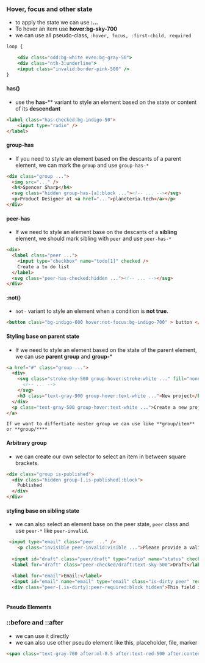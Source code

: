 ### Hover, focus and other state

- to apply the state we can use **<state>:...**
- To hover an item use **hover:bg-sky-700**
- we can use all pseudo-class, `:hover, focus, :first-child, required`

```jsx
loop {

    <div class="odd:bg-white even:bg-gray-50">
    <div class="nth-3:underline">
    <input class="invalid:border-pink-500" />
}

```

#### has()
* use the **has-**** variant to style an element based on the state or content of its **descendant**

```html
<label class="has-checked:bg-indigo-50">
    <input type="radio" />
</label>
```

#### group-has
* If you need to style an element based on the descants of a parent element, we can mark the `group` and use
`group-has-*`

```html
<div class="group ...">
  <img src="..." />
  <h4>Spencer Sharp</h4>
  <svg class="hidden group-has-[a]:block ..."><!-- ... --></svg>
  <p>Product Designer at <a href="...">planeteria.tech</a></p>
</div>

```

#### peer-has
* If we need to style an element base on the descants of a **sibling** element,
we should mark sibling with `peer` and use `peer-has-*`

```html
<div>
  <label class="peer ...">
    <input type="checkbox" name="todo[1]" checked />
    Create a to do list
  </label>
  <svg class="peer-has-checked:hidden ..."><!-- ... --></svg>
</div>
```

#### :not()
* `not-` variant to style an element when a condition is **not true**.

```html
<button class="bg-indigo-600 hover:not-focus:bg-indigo-700" > button </button>
```

#### Styling base on parent state

* If we need to style an element based on the state of the parent element,
we can use **parent group** and **group-***

```html
<a href="#" class="group ...">
  <div>
    <svg class="stroke-sky-500 group-hover:stroke-white ..." fill="none" viewBox="0 0 24 24">
      <!-- ... -->
    </svg>
    <h3 class="text-gray-900 group-hover:text-white ...">New project</h3>
  </div>
  <p class="text-gray-500 group-hover:text-white ...">Create a new project from a variety of starting templates.</p>
</a>
```

`
If we want to differtiate nester group we can use like **group/item** or **group/****
`

#### Arbitrary group
* we can create our own selector to select an item in between square brackets.
```html
<div class="group is-published">
  <div class="hidden group-[.is-published]:block">
    Published
  </div>
</div>

```

#### styling base on sibling state
- we can also select an element base on the peer state,
`peer` class and use `peer-*` like `peer-invalid`.

```html
 <input type="email" class="peer ..." />
    <p class="invisible peer-invalid:visible ...">Please provide a valid email address.</p>
 
  <input id="draft" class="peer/draft" type="radio" name="status" checked />
  <label for="draft" class="peer-checked/draft:text-sky-500">Draft</label>
 
  <label for="email">Email:</label>
  <input id="email" name="email" type="email" class="is-dirty peer" required />
  <div class="peer-[.is-dirty]:peer-required:block hidden">This field is required.</div>
 
```

#### Pseudo Elements

### ::before and ::after
- we can use it directly
- we can also use other pseudo element like this, placeholder, file, marker

```html
<span class="text-gray-700 after:ml-0.5 after:text-red-500 after:content-['*'] ...">Email</span>
 
```